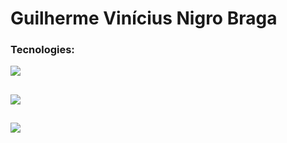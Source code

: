 <h1>Guilherme Vinícius Nigro Braga</h1>

<h3>Tecnologies:</h3>
<a href="https://skillicons.dev">
 <img src="https://skillicons.dev/icons?i=nodejs,ts,py,nextjs,express,tailwind,postgres,mongo,mysql,sequelize,prisma,opencv,git" /><br>
 </a>

##
<a><img src="https://github-readme-stats-s0la1r3.vercel.app/api?username=guilhermevnbraga&show_icons=true&bg_color=121218&title_color=0CA&text_color=0B9"/></a>

##
<a><img src="https://readme-stats-cwvn.vercel.app/api/top-langs/?username=guilhermevnbraga&layout=compact&langs_count=10&hide=jupyter%20notebook&exclude_repo=FTP-Client-Server,Linked-Attributes-Implementation,DirectLinks-Update-Dirs&count-private=true&theme=gotham&border_color=47f0d7"></a>
